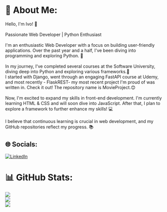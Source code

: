 # 💫 About Me:
Hello, I'm Ivo! 👋<br><br>Passionate Web Developer | Python Enthusiast<br><br>I'm an enthusiastic Web Developer with a focus on building user-friendly applications. Over the past year and a half, I've been diving into programming and exploring Python. 🐍<br><br>In my journey, I've completed several courses at the Software University, diving deep into Python and exploring various frameworks.🚀<br>I started with Django, went through an engaging FastAPI course at Udemy, and most recently - FlaskREST- my most recent project I'm proud of was written in. Check it out! The repository name is MovieProject.😊<br><br>Now, I'm excited to expand my skills in front-end development. I'm currently learning HTML & CSS and will soon dive into JavaScript. After that, I plan to explore a framework to further enhance my skills! 💻<br><br>I believe that continuous learning is crucial in web development, and my GitHub repositories reflect my progress. 📚


## 🌐 Socials:
[![LinkedIn](https://img.shields.io/badge/LinkedIn-%230077B5.svg?logo=linkedin&logoColor=white)](https://linkedin.com/in/ivaylo-georgiev-9a5882207/) 
# 📊 GitHub Stats:
![](https://github-readme-stats.vercel.app/api?username=IvoGeorgievx&theme=gruvbox&hide_border=false&include_all_commits=false&count_private=false)<br/>
![](https://github-readme-streak-stats.herokuapp.com/?user=IvoGeorgievx&theme=gruvbox&hide_border=false)<br/>
![](https://github-readme-stats.vercel.app/api/top-langs/?username=IvoGeorgievx&theme=gruvbox&hide_border=false&include_all_commits=false&count_private=false&layout=compact)

<!-- Proudly created with GPRM ( https://gprm.itsvg.in ) -->
